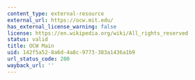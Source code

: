 ```yaml
---
content_type: external-resource
external_url: https://ocw.mit.edu/
has_external_license_warning: false
license: https://en.wikipedia.org/wiki/All_rights_reserved
status: valid
title: OCW Main
uid: 142f5a52-8a6d-4a8c-9773-383a1436a1b9
url_status_code: 200
wayback_url: ''
---
```


